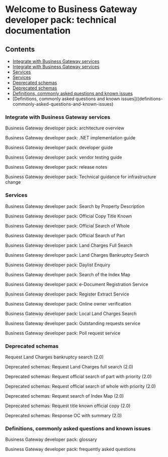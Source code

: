 # Welcome to Business Gateway developer pack: technical documentation

## Contents
- [Integrate with Business Gateway services](docs/INTEGRATE.md)
- [Integrate with Business Gateway services](#integrate-with-Business-Gateway-services)
- [Services](docs/SERVICES.md)
- [Services](#services)
- [Deprecated schemas](docs/DEPRECATED.md)
- [Deprecated schemas](#deprecated-schemas)
- [Definitions, commonly asked questions and known issues](docs/DEF_FAQ.md)
- [Definitions, commonly asked questions and known issues]((definitions-commonly-asked-questions-and-known-issues)

### Integrate with Business Gateway services
Business Gateway developer pack: architecture overview

Business Gateway developer pack: .NET implementation guide

Business Gateway developer pack: developer guide

Business Gateway developer pack: vendor testing guide

Business Gateway developer pack: release notes

Business Gateway developer pack: Technical guidance for infrastructure change

### Services
Business Gateway developer pack: Search by Property Description

Business Gateway developer pack: Official Copy Title Known

Business Gateway developer pack: Official Search of Whole

Business Gateway developer pack: Official Search of Part

Business Gateway developer pack: Land Charges Full Search

Business Gateway developer pack: Land Charges Bankruptcy Search

Business Gateway developer pack: Daylist Enquiry

Business Gateway developer pack: Search of the Index Map

Business Gateway developer pack: e-Document Registration Service

Business Gateway developer pack: Register Extract Service

Business Gateway developer pack: Online owner verification

Business Gateway developer pack: Local Land Charges Search

Business Gateway developer pack: Outstanding requests service

Business Gateway developer pack: Poll request service

### Deprecated schemas	
Request Land Charges bankruptcy search (2.0)

Deprecated schemas: Request Land Charges full search (2.0)

Deprecated schemas: Request official search of part with priority (2.0)

Deprecated schemas: Request official search of whole with priority (2.0)

Deprecated schemas: Request search of Index Map (2.0)

Deprecated schemas: Request title known official copy (2.0)

Deprecated schemas: Response OC with summary (2.0)

### Definitions, commonly asked questions and known issues	
Business Gateway developer pack: glossary

Business Gateway developer pack: frequently asked questions

